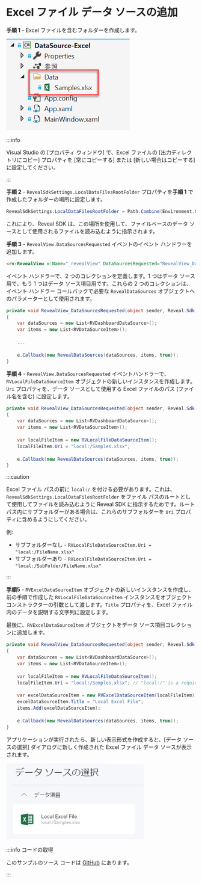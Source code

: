 # Excel ファイル データ ソースの追加

**手順 1** - Excel ファイルを含むフォルダーを作成します。

![](images/excel-file-folder.jpg)

:::info

Visual Studio の [プロパティ ウィンドウ] で、Excel ファイルの [出力ディレクトリにコピー] プロパティを [常にコピーする] または [新しい場合はコピーする] に設定してください。

:::

**手順 2** - `RevealSdkSettings.LocalDataFilesRootFolder` プロパティを**手順 1** で作成したフォルダーの場所に設定します。

```cs
RevealSdkSettings.LocalDataFilesRootFolder = Path.Combine(Environment.CurrentDirectory, "Data");
```

これにより、Reveal SDK は、この場所を使用して、ファイルベースのデータ ソースとして使用されるファイルを読み込むように指示されます。

**手順 3** - `RevealView.DataSourcesRequested` イベントのイベント ハンドラーを追加します。

```html
<rv:RevealView x:Name="_revealView" DataSourcesRequested="RevealView_DataSourcesRequested" />
```

イベント ハンドラーで、2 つのコレクションを定義します。1 つはデータ ソース用で、もう 1 つはデータ ソース項目用です。これらの 2 つのコレクションは、イベント ハンドラー コールバックで必要な `RevealDataSources` オブジェクトへのパラメーターとして使用されます。

```cs
private void RevealView_DataSourcesRequested(object sender, Reveal.Sdk.DataSourcesRequestedEventArgs e)
{
    var dataSources = new List<RVDashboardDataSource>();
    var items = new List<RVDataSourceItem>();

    ...

    e.Callback(new RevealDataSources(dataSources, items, true));
}
```

**手順 4** - `RevealView.DataSourcesRequested` イベントハンドラーで、`RVLocalFileDataSourceItem` オブジェクトの新しいインスタンスを作成します。`Uri` プロパティを、データ ソースとして使用する Excel ファイルのパス (ファイル名を含む) に設定します。

```cs
private void RevealView_DataSourcesRequested(object sender, Reveal.Sdk.DataSourcesRequestedEventArgs e)
{
    var dataSources = new List<RVDashboardDataSource>();
    var items = new List<RVDataSourceItem>();

    var localFileItem = new RVLocalFileDataSourceItem();
    localFileItem.Uri = "local:/Samples.xlsx";

    e.Callback(new RevealDataSources(dataSources, items, true));
}
```

:::caution

Excel ファイル パスの前に `local:/` を付ける必要があります。これは、`RevealSdkSettings.LocalDataFilesRootFolder` をファイル パスのルートとして使用してファイルを読み込むように Reveal SDK に指示するためです。ルート パス内にサブフォルダーがある場合は、これらのサブフォルダーを `Uri` プロパティに含めるようにしてください。

例:
 * サブフォルダーなし - `RVLocalFileDataSourceItem.Uri = "local:/FileName.xlsx"`
 * サブフォルダーあり - `RVLocalFileDataSourceItem.Uri = "local:/SubFolder/FileName.xlsx"`

:::

**手順5** - `RVExcelDataSourceItem` オブジェクトの新しいインスタンスを作成し、前の手順で作成した `RVLocalFileDataSourceItem` インスタンスをオブジェクト コンストラクターの引数として渡します。`Title` プロパティを、Excel ファイル内のデータを説明する文字列に設定します。

最後に、`RVExcelDataSourceItem` オブジェクトをデータ ソース項目コレクションに追加します。

```cs
private void RevealView_DataSourcesRequested(object sender, Reveal.Sdk.DataSourcesRequestedEventArgs e)
{
    var dataSources = new List<RVDashboardDataSource>();
    var items = new List<RVDataSourceItem>();

    var localFileItem = new RVLocalFileDataSourceItem();
    localFileItem.Uri = "local:/Samples.xlsx"; // "local:/" is a required prefix

    var excelDataSourceItem = new RVExcelDataSourceItem(localFileItem);
    excelDataSourceItem.Title = "Local Excel File";
    items.Add(excelDataSourceItem);

    e.Callback(new RevealDataSources(dataSources, items, true));
}
```

アプリケーションが実行されたら、新しい表示形式を作成すると、[データ ソースの選択] ダイアログに新しく作成された Excel ファイル データ ソースが表示されます。

![](images/excel-file-data-source.jpg)

:::info コードの取得

このサンプルのソース コードは [GitHub](https://github.com/RevealBi/sdk-samples-wpf/tree/master/AddingDataSources/ExcelFile) にあります。

:::